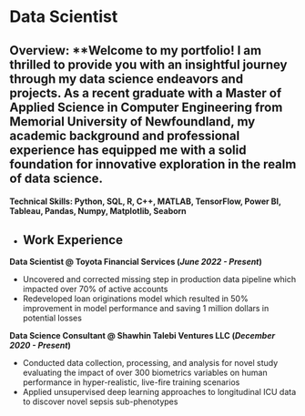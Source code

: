 # Data Scientist

## Overview: **Welcome to my portfolio! I am thrilled to provide you with an insightful journey through my data science endeavors and projects. As a recent graduate with a Master of Applied Science in Computer Engineering from Memorial University of Newfoundland, my academic background and professional experience has equipped me with a solid foundation for innovative exploration in the realm of data science.

#### Technical Skills: Python, SQL, R, C++, MATLAB, TensorFlow, Power BI, Tableau, Pandas, Numpy, Matplotlib, Seaborn

- ## Work Experience
**Data Scientist @ Toyota Financial Services (_June 2022 - Present_)**
- Uncovered and corrected missing step in production data pipeline which impacted over 70% of active accounts
- Redeveloped loan originations model which resulted in 50% improvement in model performance and saving 1 million dollars in potential losses

**Data Science Consultant @ Shawhin Talebi Ventures LLC (_December 2020 - Present_)**
- Conducted data collection, processing, and analysis for novel study evaluating the impact of over 300 biometrics variables on human performance in hyper-realistic, live-fire training scenarios
- Applied unsupervised deep learning approaches to longitudinal ICU data to discover novel sepsis sub-phenotypes
